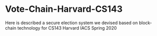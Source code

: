 # Vote-Chain-Harvard-CS143
Here is described a secure election system we devised based on block-chain technology for CS143 Harvard IACS Spring 2020
